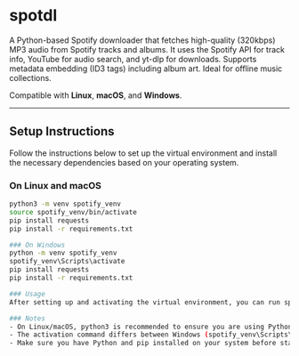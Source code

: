 # spotdl

A Python-based Spotify downloader that fetches high-quality (320kbps) MP3 audio from Spotify tracks and albums. It uses the Spotify API for track info, YouTube for audio search, and yt-dlp for downloads. Supports metadata embedding (ID3 tags) including album art. Ideal for offline music collections.

Compatible with **Linux**, **macOS**, and **Windows**.

---

## Setup Instructions

Follow the instructions below to set up the virtual environment and install the necessary dependencies based on your operating system.

### On Linux and macOS

```bash
python3 -m venv spotify_venv
source spotify_venv/bin/activate
pip install requests
pip install -r requirements.txt

### On Windows
python -m venv spotify_venv
spotify_venv\Scripts\activate
pip install requests
pip install -r requirements.txt

### Usage
After setting up and activating the virtual environment, you can run spotdl scripts as needed.

### Notes
- On Linux/macOS, python3 is recommended to ensure you are using Python 3.
- The activation command differs between Windows (spotify_venv\Scripts\activate) and Linux/macOS (source spotify_venv/bin/activate).
- Make sure you have Python and pip installed on your system before starting.
